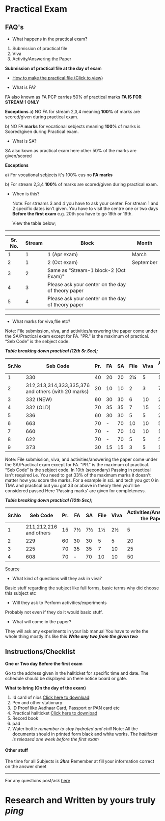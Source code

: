 # Practical Exam

## FAQ's

- What happens in the practical exam?

1. Submission of practical file
2. Viva
3. Activity/Answering the Paper

**Submission of practical file at the day of exam**

- [How to make the practical file (Click to view)](https://nios-students.pages.dev/wiki/howto-rec-book)

- What is FA?

FA also known as FA PCP carries 50% of practical marks **FA IS FOR STREAM 1 ONLY**

**Exceptions**
a) NO FA for stream 2,3,4 meaning **100%** of marks are scored/given during practical exam.

b) NO FA **marks** for vocational sebjects meaning **100%** of marks is Scored/given during Practical exam.

- What is SA?
  
SA also kown as practical exam here other 50% of the marks are given/scored

**Exceptions**

a) For vocational sebjects it's 100% cus no **FA marks**

b) For stream 2,3,4 **100%** of marks are scored/given during practical exam.

- When is this?
  
  Note: For streams 3 and 4 you have to ask your center. For stream 1 and 2 specific dates isn't given. You have to visit the centre one or two days **Before the first exam** e.g. 20th you have to go 18th or 19th.

  View the table below;

---

| Sr. No. | Stream | Block                                             | Month     |
| ------- | ------ | ------------------------------------------------- | --------- |
| 1       | 1      | 1 (Apr exam)                                      | March     |
| 2       | 1      | 2 (Oct exam)                                      | September |
| 3       | 2      | Same as "Stream-1 block-2 (Oct Exam)"             |           |
| 4       | 3      | Please ask your center on the day of theory paper |           |
| 5       | 4      | Please ask your center on the day of theory paper |           |

---

- What marks for viva,flie etc?

Note: File submission, viva, and activities/answering the paper come under the SA/Practical exam except for FA. "PR." is the maximum of practical. “Seb Code” is the sebject code.

***Table breaking down practical (12th Sr.Sec);***

| Sr.No | Seb Code                                           | Pr. | FA | SA | File | Viva | Activities/Answering the Paper | Passing Marks |
| ----- | -------------------------------------------------- | --- | -- | -- | ---- | ---- | ------------------------------ | ------------- |
| 1     | 330                                                | 40  | 20 | 20 | 2¼  | 5    | 15                             | 13            |
| 2     | 312,313,314,333,335,376 and others (with 20 marks) | 20  | 10 | 10 | 2    | 3    | 7                              | 7             |
| 3     | 332 (NEW)                                          | 60  | 30 | 30 | 6    | 10   | 20                             | 19            |
| 4     | 332 (OLD)                                          | 70  | 35 | 35 | 7    | 15   | 20                             | 23            |
| 5     | 336                                                | 60  | 30 | 30 | 5    | 5    | 25                             | 19            |
| 6     | 663                                                | 70  | -  | 70 | 10   | 10   | 50                             | 23            |
| 7     | 660                                                | 70  | -  | 70 | 10   | 10   | 10                             | 23            |
| 8     | 622                                                | 70  | -  | 70 | 5    | 5    | 5                              | 23            |
| 9     | 373                                                | 30  | 15 | 15 | 3    | 5    | 10                             | 9             |

Note:  File submission, viva, and activities/answering the paper come under the SA/Practical exam except for FA. "PR." is the maximum of practical. “Seb Code” is the sebject code. In 10th  (secondary) Passing in practical isn't required i.e. You need to get 33% of the maximum marks it
doesn't matter how you score the marks. For a example in sci. and tech you got 0 in TMA and practical but you got 33 or above in theory then you'll be considered passed Here 'Passing marks' are given for completeness.

***Table breaking down practical (10th Sec);***

| Sr.No | Seb Code               | Pr. | FA  | SA  | File | Viva | Activities/Answering the Paper | Passing Marks |
| ----- | ---------------------- | --- | --- | --- | ---- | ---- | ------------------------------ | ------------- |
| 1     | 211,212,216 and others | 15  | 7½ | 7½ | 1½  | 2½  | 5                              | 4             |
| 2     | 229                    | 60  | 30  | 30  | 5    | 5    | 20                             | 19            |
| 3     | 225                    | 70  | 35  | 35  | 7    | 10   | 25                             | 23            |
| 4     | 608                    | 70  | -   | 70  | 10   | 10   | 50                             | 23            |

[Source](https://nios.ac.in/media/documents/notification/yr2024/Exam/PG_2024.pdf)

- What kind of questions will they ask in viva?

Basic stuff regarding the subject like full forms, basic terms why did choose this subject etc

- Will they ask to Perform activities/experiments

Probably not even if they do it would basic stuff.

- What will come in the paper?

They will ask any experiments in your lab manual
You have to write the whole thing mostly it's like this ***Write any two from the given two***

## Instructions/Checklist

**One or Two day Before the first exam**

Go to the address given in the hallticket for specific time and date. The schedule should be displayed on there notice board or gate.

**What to bring (On the day of the exam)**

1. Id card of nios [Click here to download]() 
2. Pen and other stationary
3. ID Proof like Aadhaar Card, Passport or PAN card etc
4. Practical hallticket [Click here to download](https://sdmis.nios.ac.in/search/hall-ticket)
5. Record book
6. pad
7. Water bottle *remember to stay hydrated and chill*
Note: All the documents should in printed form black and white works. *The hallticket is released one week before the first exam*

#### Other stuff
The time for all Subjects is ***3hrs***
Remember at fill your information correct on the answer sheet

----
For any questions post/ask [here](https://www.reddit.com/r/NIOS_Students/submit)

# Research and Written by yours  truly *ping*

